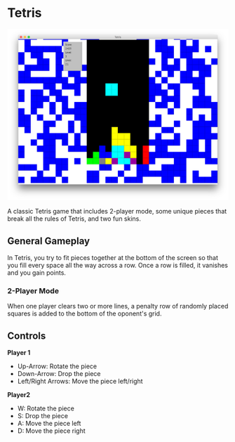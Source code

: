 # Tetris

![Tetris Interface](img/interface.png)

A classic Tetris game that includes 2-player mode, some unique pieces that break all the rules of Tetris, and two fun skins.

## General Gameplay
In Tetris, you try to fit pieces together at the bottom of the screen so that you fill every space all the way across a row. Once a row is filled, it vanishes and you gain points.

### 2-Player Mode
When one player clears two or more lines, a penalty row of randomly placed squares is added to the bottom of the oponent's grid.

## Controls
**Player 1**
* Up-Arrow: Rotate the piece
* Down-Arrow: Drop the piece
* Left/Right Arrows: Move the piece left/right

**Player2**
* W: Rotate the piece
* S: Drop the piece
* A: Move the piece left
* D: Move the piece right
